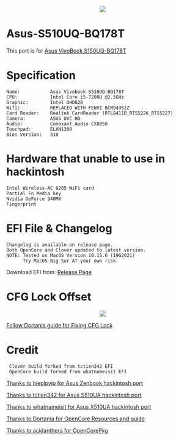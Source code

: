 <p align="center">
<img src="https://i.imgur.com/ZEC8mK9.png")
    </p>


# Asus-S510UQ-BQ178T   
This port is for [Asus VivoBook S150UQ-BQ178T](https://www.notebookcheck.net/Asus-VivoBook-S15-S510UQ-BQ178T.294032.0.html)


# Specification

    Name:           Asus Vivobook S510UQ-BQ178T
    CPU:            Intel Core i5-7200U @2.5GHz
    Graphic:        Intel UHD620
    Wifi:           REPLACED WITH FENVI BCM94352Z 
    Card Reader:    Realtek CardReader (RTL8411B_RTS5226_RTS5227)
    Camera:         ASUS UVC HD
    Audio:          Conexant Audio CX8050
    Touchpad:       ELAN1300
    Bios Version:   310

# Hardware that unable to use in hackintosh
   
    Intel Wireless-AC 8265 WiFi card 
    Partial Fn Media key
    Nvidia GeForce 940MX 
    Fingerprint
    

# EFI File & Changelog

    Changelog is available on release page. 
    Both OpenCore and Clover updated to latest version. 
    NOTE: Tested on MacOS Version 10.15.6 (19G2021)
          Try MacOS Big Sur AT your own risk. 
Download EFI from: [Release Page](https://github.com/JoK3rLeE/Asus-S510UQ-BQ178T/releases)

    
# CFG Lock Offset
<p align="center">
<img src="https://i.imgur.com/S4Repod.png")
    </p>

[Follow Dortania guide for Fixing CFG Lock](https://dortania.github.io/OpenCore-Install-Guide/extras/msr-lock.html)
    
# Credit 
     Clover build forked from tctien342 EFI 
     OpenCore build forked from whatnameisit EFI

[Thanks to hieplpvip for Asus Zenbook hackintosh port](https://github.com/hieplpvip/ASUS-ZENBOOK-HACKINTOSH)

[Thanks to tctien342 for Asus S510UA hackintosh port](https://github.com/tctien342/Asus-Vivobook-S510UA-Hackintosh)

[Thanks to whatnameisit for Asus X510UA hackintosh port](https://github.com/whatnameisit/Asus-Vivobook-X510UA-BQ490-Catalina-10.15.3-Hackintosh)

[Thanks to Dortania for OpenCore Resources and guide](https://github.com/dortania)

[Thanks to acidanthera for OpenCorePkg](https://github.com/acidanthera/OpenCorePkg)

